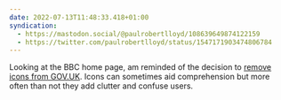 ```yaml
---
date: 2022-07-13T11:48:33.418+01:00
syndication:
  - https://mastodon.social/@paulrobertlloyd/108639649874122159
  - https://twitter.com/paulrobertlloyd/status/1547171903474806784
---
```

Looking at the BBC home page, am reminded of the decision to [remove icons from GOV.UK](https://gds.blog.gov.uk/2013/06/18/retiring-our-icons/). Icons can sometimes aid comprehension but more often than not they add clutter and confuse users.
